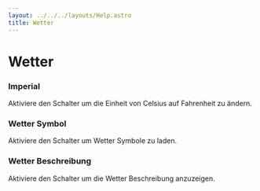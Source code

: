 ```yaml
---
layout: ../../../layouts/Help.astro
title: Wetter
---
```


# Wetter

### Imperial

Aktiviere den Schalter um die Einheit von Celsius auf Fahrenheit zu ändern.

### Wetter Symbol

Aktiviere den Schalter um Wetter Symbole zu laden.

### Wetter Beschreibung

Aktiviere den Schalter um die Wetter Beschreibung anzuzeigen. 